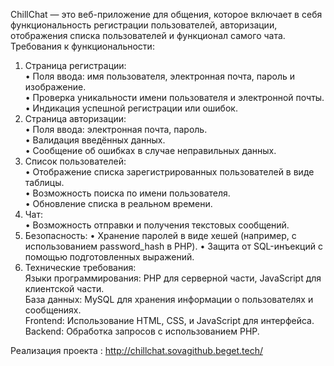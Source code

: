 ChillChat — это веб-приложение для общения, которое включает в себя функциональность регистрации пользователей, авторизации, отображения списка пользователей и функционал самого чата.  
Требования к функциональности:  
1.	Страница регистрации:  
  •	Поля ввода: имя пользователя, электронная почта, пароль и изображение.  
  •	Проверка уникальности имени пользователя и электронной почты.  
  •	Индикация успешной регистрации или ошибок.  
2.	Страница авторизации:  
  •	Поля ввода: электронная почта, пароль.  
  •	Валидация введённых данных.  
  •	Сообщение об ошибках в случае неправильных данных.  
3.	Список пользователей:  
  •	Отображение списка зарегистрированных пользователей в виде таблицы.  
  •	Возможность поиска по имени пользователя.  
  •	Обновление списка в реальном времени.  
4.	Чат:  
  •	Возможность отправки и получения текстовых сообщений.
5. Безопасность:
  • Хранение паролей в виде хешей (например, с использованием password_hash в PHP). 
  • Защита от SQL-инъекций с помощью подготовленных выражений.   
6.	Технические требования:  
  Языки программирования: PHP для серверной части, JavaScript для клиентской части.  
  База данных: MySQL для хранения информации о пользователях и сообщениях.  
  Frontend: Использование HTML, CSS, и JavaScript для интерфейса.  
  Backend: Обработка запросов с использованием PHP.  

Реализация проекта : http://chillchat.sovagithub.beget.tech/
